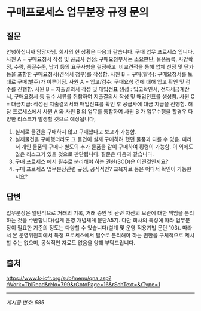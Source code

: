 # 구매프로세스 업무분장 규정 문의

## 질문
안녕하십니까 담당자님.
회사의 현 상황은 다음과 같습니다.
구매 업무 프로세스 입니다.
사원 A = 구매요청서 작성 및 공급사 선정: 구매요청부서는 소요판단, 물품등록, 사양확정, 수량, 품질수준, 납기 등의 요구사항을 결정하고  비교견적을 통해 업체 선정 및 단가등을 포함한 구매요청서(견적서 첨부)를 작성함.
사원 B = 구매(발주): 구매요청서를 토대로 구매(발주)가 이루어짐.
사원 A = 입고/검수: 구매요청 건에 대해 입고 확인 및 검수를 진행함.
사원 B = 지출결의서 작성 및 매입전표 생성 : 입고확인서, 전자세금계산서, 구매요청서 등 필수 서류를 취합하여 지출결의서 작성 및 매입전표를 생성함.
사원 C = 대금지급: 작성된 지출결의서와 매입전표를 확인 후 공급사에 대금 지급을 진행함.
해당 프로세스에서 사원 A 와 사원 B 의 업무를 통합하여 사원 B 가 업무수행을 할경우 다양한 리스크가 발생할 것으로 예상됩니다,
1. 실제로 물건을 구매하지 않고 구매했다고 보고가 가능함.
2. 실제물건을 구매했더라도 그 물건이 실제 구매하려 했던 물품과 다를 수 있음. 따라서 개인 물품의 구매나 별도의 추가 물품을 같이 구매하여 횡령이 가능함.
이 외에도 많은 리스크가 있을 것으로 판단됩니다.
질문은 다음과 같습니다.
1. 구매 프로세스 에서 필수로 분리해야 하는 권한(SOD)은 어떤것인지요?
2. 구매 프로세스 업무분장관련 규정, 공식적인? 교육자료 등은 어디서 확인이 가능한지요?

## 답변
업무분장은 일반적으로 거래의 기록, 거래 승인 및 관련 자산의 보관에 대한 책임을 분리하는 것을 수반합니다(설계 운영 개념체계 문단A57). 다만 회사의 특성에 따라 업무분장이 필요한 기준의 정도는 다양할 수 있습니다(설계 및 운영 적용기법 문단 103). 따라서 본 운영위원회에서 특정 프로세스에서 필수로 분리해야 하는 권한을 구체적으로 제시할 수는 없으며, 공식적인 자료도 없음을 양해 부탁드립니다.

## 출처
https://www.k-icfr.org/sub/menu/qna.asp?rWork=TblRead&rNo=799&rGotoPage=16&rSchText=&rType=1

---
*게시글 번호: 585*

